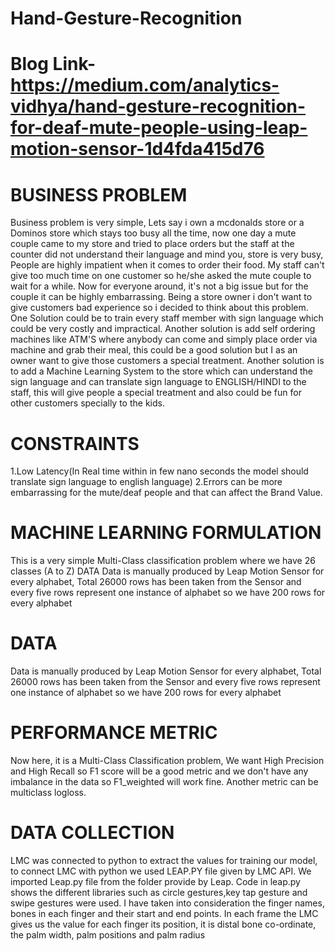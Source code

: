 # Hand-Gesture-Recognition

# Blog Link-https://medium.com/analytics-vidhya/hand-gesture-recognition-for-deaf-mute-people-using-leap-motion-sensor-1d4fda415d76
# BUSINESS PROBLEM

Business problem is very simple,  Lets say i own a mcdonalds store or a Dominos store which stays too busy all the time, now one day a mute couple came to my store and tried to place orders but the staff at the counter did not understand their language and mind you, store is very busy, People are highly impatient when it comes to order their food.
My staff can't give too much time on one customer so he/she asked the mute couple to wait for a while.
Now for everyone around, it's not a big issue but for the couple it can be highly embarrassing. Being a store owner i don't want to give customers bad experience so i decided to think about this problem.
One Solution could be to train every staff member with sign language which could be very costly and impractical.
Another solution is add self ordering machines like ATM'S where anybody can come and simply place order via machine and grab their meal, this could be a good solution but I as an owner want to give those customers a special treatment.
Another solution is to add a Machine Learning System to the store which can understand the sign language and can translate sign language to ENGLISH/HINDI to the staff, this will give people a special treatment and also could be fun for other customers specially to the kids.

# CONSTRAINTS

1.Low Latency(In Real time within in few nano seconds the model should translate sign language to english language)
2.Errors can be more embarrassing for the mute/deaf people and that can affect the Brand Value.

# MACHINE LEARNING FORMULATION

This is a very simple Multi-Class classification problem where we have 26 classes (A to Z)
DATA
Data is manually produced by Leap Motion Sensor for every alphabet, Total 26000 rows has been taken from the Sensor and every five rows represent one instance of alphabet so we have 200 rows for every alphabet

# DATA
Data is manually produced by Leap Motion Sensor for every alphabet, Total 26000 rows has been taken from the Sensor and every five rows represent one instance of alphabet so we have 200 rows for every alphabet

# PERFORMANCE METRIC
Now here, it is a Multi-Class Classification problem, We want High Precision and High Recall so F1 score will be a good metric and we don't have any imbalance in the data so F1_weighted will work fine. Another metric can be multiclass logloss.

# DATA COLLECTION
LMC was connected to python to extract the values for training our model, to connect LMC with python we used LEAP.PY file given by LMC API. We imported Leap.py file from the folder provide by Leap. 
Code in leap.py shows the different libraries such as circle gestures,key tap gesture and swipe gestures were used. I have taken into consideration the finger names, bones in each finger and their start and end points.
In each frame the LMC gives us the value for each finger its position, it is distal bone co-ordinate, the palm width, palm positions and palm radius
